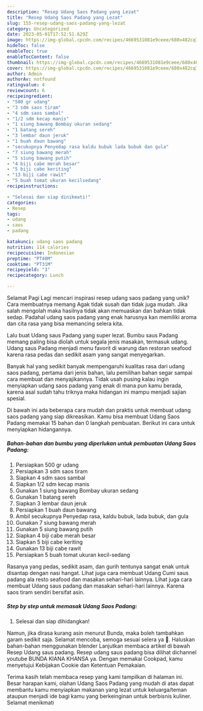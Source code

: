 ```yaml
---
description: "Resep Udang Saos Padang yang Lezat"
title: "Resep Udang Saos Padang yang Lezat"
slug: 155-resep-udang-saos-padang-yang-lezat
category: Uncategorized
date: 2023-05-01T17:52:51.629Z
image: https://img-global.cpcdn.com/recipes/4669531081e9ceee/680x482cq70/udang-saos-padang-foto-resep-utama.jpg
hideToc: false
enableToc: true
enableTocContent: false
thumbnail: https://img-global.cpcdn.com/recipes/4669531081e9ceee/680x482cq70/udang-saos-padang-foto-resep-utama.jpg
cover: https://img-global.cpcdn.com/recipes/4669531081e9ceee/680x482cq70/udang-saos-padang-foto-resep-utama.jpg
author: Admin
authorAv: notfound
ratingvalue: 4
reviewcount: 6
recipeingredient:
- "500 gr udang"
- "3 sdm saos tiram"
- "4 sdm saos sambal"
- "1/2 sdm kecap manis"
- "1 siung bawang Bombay ukuran sedang"
- "1 batang sereh"
- "3 lembar daun jeruk"
- "1 buah daun bawang"
- "secukupnya Penyedap rasa kaldu bubuk lada bubuk dan gula"
- "7 siung bawang merah"
- "5 siung bawang putih"
- "4 biji cabe merah besar"
- "5 biji cabe keriting"
- "13 biji cabe rawit"
- "5 buah tomat ukuran kecilsedang"
recipeinstructions:

- "Selesai dan siap dinikmati!"
categories:
- Resep
tags:
- udang
- saos
- padang

katakunci: udang saos padang 
nutrition: 114 calories
recipecuisine: Indonesian
preptime: "PT40M"
cooktime: "PT31M"
recipeyield: "3"
recipecategory: Lunch

---
```



Selamat Pagi Lagi mencari inspirasi resep udang saos padang yang unik? Cara membuatnya memang Agak tidak susah dan tidak juga mudah. Jika salah mengolah maka hasilnya tidak akan memuaskan dan bahkan tidak sedap. Padahal udang saos padang yang enak harusnya kan memiliki aroma dan cita rasa yang bisa memancing selera kita.


Lalu buat Udang saus Padang yang super lezat. Bumbu saus Padang memang paling bisa diolah untuk segala jenis masakan, termasuk udang. Udang saus Padang menjadi menu favorit di warung dan restoran seafood karena rasa pedas dan sedikit asam yang sangat menyegarkan.

Banyak hal yang sedikit banyak mempengaruhi kualitas rasa dari udang saos padang, pertama dari jenis bahan, lalu pemilihan bahan segar sampai cara membuat dan menyajikannya. Tidak usah pusing kalau ingin menyiapkan udang saos padang yang enak di mana pun kamu berada, karena asal sudah tahu triknya maka hidangan ini mampu menjadi sajian spesial.


Di bawah ini ada beberapa cara mudah dan praktis untuk membuat udang saos padang yang siap dikreasikan. Kamu bisa membuat Udang Saos Padang memakai 15 bahan dan 0 langkah pembuatan. Berikut ini cara untuk menyiapkan hidangannya.

<!--inarticleads1-->

##### Bahan-bahan dan bumbu yang diperlukan untuk pembuatan Udang Saos Padang:

1. Persiapkan 500 gr udang
1. Persiapkan 3 sdm saos tiram
1. Siapkan 4 sdm saos sambal
1. Siapkan 1/2 sdm kecap manis
1. Gunakan 1 siung bawang Bombay ukuran sedang
1. Gunakan 1 batang sereh
1. Siapkan 3 lembar daun jeruk
1. Persiapkan 1 buah daun bawang
1. Ambil secukupnya Penyedap rasa, kaldu bubuk, lada bubuk, dan gula
1. Gunakan 7 siung bawang merah
1. Gunakan 5 siung bawang putih
1. Siapkan 4 biji cabe merah besar
1. Siapkan 5 biji cabe keriting
1. Gunakan 13 biji cabe rawit
1. Persiapkan 5 buah tomat ukuran kecil-sedang


Rasanya yang pedas, sedikit asam, dan gurih tentunya sangat enak untuk disantap dengan nasi hangat. Lihat juga cara membuat Udang Cumi saus padang ala resto seafood dan masakan sehari-hari lainnya. Lihat juga cara membuat Udang saus padang dan masakan sehari-hari lainnya. Karena saos tiram sendiri bersifat asin. 

<!--inarticleads2-->

##### Step by step untuk memasak Udang Saos Padang:


1. Selesai dan siap dihidangkan!

Namun, jika dirasa kurang asin menurut Bunda, maka boleh tambahkan garam sedikit saja. Selamat mencoba, semoga sesuai selera ya 🙂. Haluskan bahan-bahan menggunakan blender Lanjutkan membaca artikel di bawah Resep Udang saus padang. Resep udang saus padang bisa dilihat dichannel youtube BUNDA KIANA KHANSA ya. Dengan memakai Cookpad, kamu menyetujui Kebijakan Cookie dan Ketentuan Pemakaian. 

Terima kasih telah membaca resep yang kami tampilkan di halaman ini. Besar harapan kami, olahan Udang Saos Padang yang mudah di atas dapat membantu kamu menyiapkan makanan yang lezat untuk keluarga/teman ataupun menjadi ide bagi kamu yang berkeinginan untuk berbisnis kuliner. Selamat menikmati
